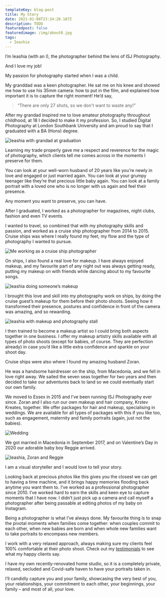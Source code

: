 ```yaml
---
templateKey: blog-post
title: My Story
date: 2021-01-08T23:24:20.187Z
description: TODO
featuredpost: false
featuredimage: /img/about0.jpg
tags:
  - Ieashia
---
```

I’m Ieashia (with an I), the photographer behind the lens of ISJ Photography.

And I love my job!

My passion for photography started when I was a child.

My granddad was a keen photographer. He sat me on his knee and showed me how to use his 35mm camera: how to put in the film, and explained how important it is to capture the right moment! He’d say, 
> “There are only 27 shots, so we don't want to waste any!”

After my grandad inspired me to love amateur photography throughout childhood, at 18 I decided to make it my profession. So, I studied Digital Photography at London Southbank University and am proud to say that I graduated with a BA (Hons) degree.

![Ieashia with grandad at graduation](../../../static/img/about6.jpg)

Learning my trade properly gave me a respect and reverence for the magic of photography, which clients tell me comes across in the moments I preserve for them.

You can look at your well-worn husband of 20 years like you’re newly in love and engaged or just married again. You can look at your grumpy teenager like they’re that precious little baby again. You can look at a family portrait with a loved one who is no longer with us again and feel their presence.

Any moment you want to preserve, you can have.

After I graduated, I worked as a photographer for magazines, night clubs, fashion and even TV events.

I wanted to travel, so combined that with my photography skills and passion, and worked as a cruise ship photographer from 2014 to 2015. Cruise ships was where I really found my feet, my flow and the type of photography I wanted to pursue.

![Me working as a cruise ship photographer](../../../static/img/about4.jpg)

On ships, I also found a real love for makeup. I have always enjoyed makeup, and my favourite part of any night out was always getting ready, putting my makeup on with friends while dancing about to my favourite songs.

![Ieashia doing someone’s makeup](../../../static/img/about5.jpg)

I brought this love and skill into my photography work on ships, by doing the cruise guest’s makeup for them before their photo shoots. Seeing how it transformed their presence, postures and confidence in front of the camera was amazing, and so rewarding.

![Ieashia with makeup and photography stall](../../../static/img/about1.jpg)

I then trained to become a makeup artist so I could bring both aspects together in one business. I offer my makeup artistry skills available with all types of photo shoots (except for babies, of course. They are perfection already) in case you’d like a little extra confidence and sparkle on your shoot day.

Cruise ships were also where I found my amazing husband Zoran.

He was a handsome hairdresser on the ship, from Macedonia, and we fell in love right away. We sailed the seven seas together for two years and then decided to take our adventures back to land so we could eventually start our own family.

We moved to Essex in 2015 and I’ve been running ISJ Photography ever since. Zoran and I also run our own makeup and hair company, Krstev Kreates, together. We offer packages for hair and makeup, specialising in weddings. We are available for all types of packages with this if you like too, such as engagement, maternity and family portraits (again, just not the babies).

![Wedding](../../../static/img/about2.jpg)

We got married in Macedonia in September 2017, and on Valentine’s Day in 2020 our adorable baby boy Reggie arrived.

![Ieashia, Zoran and Reggie](../../../static/img/ieashia.jpg)

I am a visual storyteller and I would love to tell your story.

Looking back at precious photos like this gives you the closest we can get to having a time machine, and it brings happy memories flooding back anytime you want them to.
I’ve worked as a professional photographer since 2010. I’ve worked hard to earn the skills and keen eye to capture moments that I have now. I didn’t just pick up a camera and call myself a photographer after being passable at editing photos of my baby on Instagram.

Being a photographer is what I’ve always done. 
My favourite thing is to snap the pivotal moments when families come together: when couples commit to each other, when new babies are born and when whole new families want to take portraits to encompass new members.

I work with a very relaxed approach, always making sure my clients feel 100% comfortable at their photo shoot. Check out my [testimonials](../testimonials/index.md) to see what my happy clients say.

I have my own recently-renovated home studio, so it is a completely private, relaxed, secluded and Covid-safe haven to have your portraits taken in.

I’ll candidly capture you and your family, showcasing the very best of you, your relationships, your commitment to each other, your beginnings, your family – and most of all, your love.
